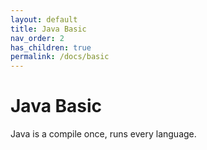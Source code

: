 ```yaml
---
layout: default
title: Java Basic
nav_order: 2
has_children: true
permalink: /docs/basic
---
```


# Java Basic

Java is a compile once, runs every language.